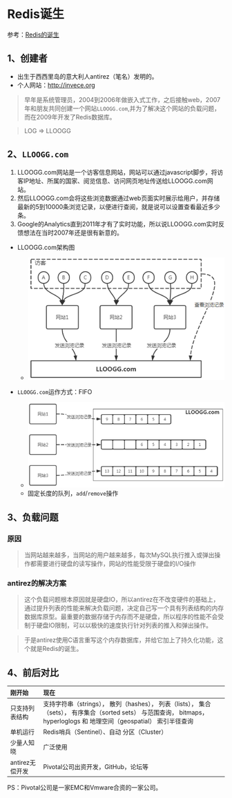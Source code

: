# Redis诞生
参考：[Redis的诞生](https://blog.csdn.net/chengqiuming/article/details/79113358)


## 1、创建者
- 出生于西西里岛的意大利人antirez（笔名）发明的。
- 个人网站：http://invece.org
> 早年是系统管理员，2004到2006年做嵌入式工作，之后接触web，2007年和朋友共同创建一个网站`LLOOGG.com`,并为了解决这个网站的负载问题，而在2009年开发了Redis数据库。

> LOG => LLOOGG

## 2、`LLOOGG.com`
1. LLOOGG.com网站是一个访客信息网站，网站可以通过javascript脚步，将访客IP地址、所属的国家、阅览信息、访问网页地址传送给LLOOGG.com网站。
2. 然后LLOOGG.com会将这些浏览数据通过web页面实时展示给用户，并存储最新的5到10000条浏览记录，以便进行查阅，就是说可以设置查看最近多少条。
3. Google的Analytics直到2011年才有了实时功能，所以说LLOOGG.com实时反馈想法在当时2007年还是很有新意的。

- LLOOGG.com架构图
    - ![LLOOGG.com架构图](etc/Redis_LLOOGG.com_01_架构图.png)

- `LLOOGG.com`运作方式：FIFO
    - ![LLOOGG.com运作方式](etc/Redis_LLOOGG.com_02_运作方式.png)<br>
    - 固定长度的队列，`add`/`remove`操作

## 3、负载问题
### 原因
> 当网站越来越多，当网站的用户越来越多，每次MySQL执行推入或弹出操作都需要进行硬盘的读写操作，网站的性能受限于硬盘的I/O操作

### antirez的解决方案
> 这个负载问题根本原因就是硬盘IO，所以antirez在不改变硬件的基础上，通过提升列表的性能来解决负载问题，决定自己写一个具有列表结构的内存数据库原型。最重要的数据存储于内存而不是硬盘，所以程序的性能不会受制于硬盘IO限制，可以以极快的速度执行针对列表的推入和弹出操作。

> 于是antirez使用C语言重写这个内存数据库，并给它加上了持久化功能，这个就是Redis的诞生。

## 4、前后对比
刚开始|现在
:-|:-
只支持列表结构|支持字符串（strings）， 散列（hashes）， 列表（lists）， 集合（sets）， 有序集合（sorted sets） 与范围查询， bitmaps， hyperloglogs 和 地理空间（geospatial） 索引半径查询
单机运行|Redis哨兵（Sentinel）、自动 分区（Cluster）
少量人知晓|广泛使用
antirez无偿开发|Pivotal公司出资开发，GitHub，论坛等

PS：Pivotal公司是一家EMC和Vmware合资的一家公司。
